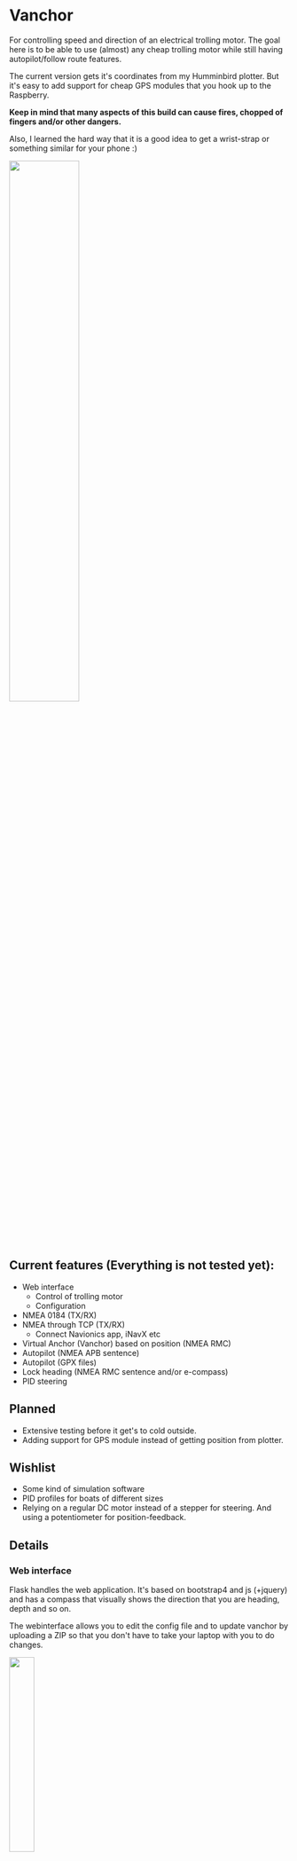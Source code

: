 # Vanchor

For controlling speed and direction of an electrical trolling motor.
The goal here is to be able to use (almost) any cheap trolling motor while still having autopilot/follow route features.

The current version gets it's coordinates from my Humminbird plotter. But it's easy to add support for cheap GPS modules that you hook up to the Raspberry.

**Keep in mind that many aspects of this build can cause fires, chopped of fingers and/or other dangers.**

Also, I learned the hard way that it is a good idea to get a wrist-strap or something similar for your phone :)

<img src="./3d/gearbox/Render_2.png" width="50%" />

## Current features (Everything is not tested yet):

- Web interface
  - Control of trolling motor
  - Configuration
- NMEA 0184 (TX/RX)
- NMEA through TCP (TX/RX)
  - Connect Navionics app, iNavX etc
- Virtual Anchor (Vanchor) based on position (NMEA RMC)
- Autopilot (NMEA APB sentence)
- Autopilot (GPX files)
- Lock heading (NMEA RMC sentence and/or e-compass)
- PID steering

## Planned

- Extensive testing before it get's to cold outside.
- Adding support for GPS module instead of getting position from plotter.

## Wishlist

- Some kind of simulation software
- PID profiles for boats of different sizes
- Relying on a regular DC motor instead of a stepper for steering. And using a potentiometer for position-feedback.

## Details

### Web interface

Flask handles the web application.
It's based on bootstrap4 and js (+jquery) and has a compass that visually shows the direction that you are heading, depth and so on.

The webinterface allows you to edit the config file and to update vanchor by uploading a ZIP so that you don't have to take your laptop with you to do changes.

<img src="./docs/webinterface.png" width="30%">

### [Function] Vanchor

**V**irtual **Anchor** holds the boat in the current coordinates.
It uses a PID regulator to controll trolling motor speed in case of current or wind.

### [Function] Lock Heading

Lock heading can lock heading with and without GPS.

If GPS is available it will take current heading and set a destination point 1000km further away.
After that it starts to generate NMEA APB sentences with Cross-Track-Error that it follows.

This will counteract drifting to the sides due to wind or current.

If GPS is not available it will just take your current heading and try to keep that.

### [Function] Autopilot

Autopilot has 2 modes:

1. APB from NMEA (ie. plotter)
2. APB from GPX files

APB from NMEA takes the coordinates of a GPX-file (with \<WP\> tags) and generates an NMEA APB-sentence with cross-track-error(XTE) / direction that it follows.

XTE magnitude is added to the feedback of the PID-controller.

## Configuring the raspberry (Without existing wifi/network on the boat)

1. Clone vanchor to /opt/vanchor
2. Run `/opt/vanchor/scripts/install.sh` to install packages and set it up as a systemctl service.
3. Run `sudo raspi-config` and enable I2C.
4. Connect the GY-511 to the raspberry GPIO-pins
5. Connect your RS232 adapter and Arduino and configure them to use a fixed name in /dev: https://www.freva.com/assign-fixed-usb-port-names-to-your-raspberry-pi/
6. Edit the device paths of Serial/Controller/Device and Serial/NmeaInput/Device to correspond to the fixed names of the arduino and RS232 adapter in the config.yml file.
7. Edit the var `APPASS="<PASSWORD>"` in `/opt/vanchor/scripts/wifi.sh` to a WIFI-password of your choice.
8. Run `/opt/vanchor/scripts/wifi.sh` to setup your raspberry as an access point. The raspberry will now reboot.
9. Run `journalctl -xef`
10. Connect the ssid named `Vanchor` with the password that you choose in step 6
11. Browse to http://10.0.0.1 and try it out while checking the logs from `journalctl -xef`

## Configuring the raspberry (with existing network + SignalK/Similar)

1. Clone vanchor to /opt/vanchor
2. Run `sudo raspi-config` and enable I2C.
3. Run `/opt/vanchor/scripts/install.sh` to install packages and set it up as a systemctl service.
4. Connect the GY-511 to the raspberry GPIO-pins assign-fixed-usb-port-names-to-your-raspberry-pi/
5. Connect your Arduino and configure them to use a fixed name in /dev: https://www.freva.com/assign-fixed-usb-port-names-to-your-raspberry-pi/
6. Edit the device path of Serial/Controller/Device to correspond to the fixed names of the arduino and RS232 adapter in the config.yml file.
7. Connect the raspberry to your boats network. A static IP or resolvable hostname is recommended.
8. Configure SignalK to forward NMEA data to port 10000 of the raspberry
9. Run `journalctl -xef`
10. Browse to http://\<ip\> and try it out while checking the logs from `journalctl -xef`

## Hardware

While it's easily modifiable I used the following when it comes to hardware (NOT affiliate links):

- Raspberry Pi 4
- RS232 -> USB adapter
- 6-24V step-down module /w USB (https://www.amazon.se/dp/B09DPJXNTP)
- Arduino Nano (https://www.amazon.se/dp/B01MS7DUEM)
- GY-511 e-compass (https://www.amazon.se/dp/B07XXG8HNJ)
- 60A DC Motor Controller (https://www.amazon.se/gp/product/B075FTL53W/)
  - Note: I use a 60Amp controller on my 40Amp engine as a safety margin.
- L298N (for stepper) (https://www.amazon.se/gp/product/B077NY9RY6)
- Stepper Motor (https://www.amazon.se/gp/product/B072LVXVKW)
- A3144E Hall sensor (https://www.amazon.se/gp/product/B01M2WASFL)
- 5mm neodynium magnet (for hall sensor)
- Anti-corrosion spray for electronics (for protecting the electronics)
- Flex-PVC pipe for the power cables to the trolling motor.
- Silicon for waterproofing
- Various screws/bolts. See parts list [here.](./docs/drawing.pdf).

### Gearbox

The gearbox is 3D-printed in PLA and seems to hold up. [You can find the STL's in 3d/gearbox ](./3d/gearbox).

<img src="./3d/Exploded.png" width="70%">

An exploded drawing is available [here.](./docs/drawing.pdf).

You mount an "hang-in"-style mount on the trolling motor that locks into place in the gearbox when the trolling motor is lowered.

#### What hardware you need:

| Pcs | Part                                                                     |
| --- | ------------------------------------------------------------------------ |
| 4   | 608ZZ bearing (Or similar bearing)                                       |
| 4   | 30mm M5 screws/bolts with a low profile head                             |
| 1   | 20mm bolt                                                                |
| 1   | A3144E sensor for calibrating                                            |
| 1   | ~5mm neodynium magnet </br>A3144E only reacts to 1 of the magnets poles. |
| 3   | ~10-20mm M3 screws                                                       |
| 4   | ~4-5mm self drilling screws                                              |
| -   | TP-cable for connecting the stepper and hall sensor                      |
| -   | CA-glue                                                                  |
| -   | Grease suitable for PLA                                                  |
| 1   | trolling motor with a 1" shaft                                           |

#### The parts you need to print

| Pcs | Part                                                                     | Comment                                                                                                                                                                       |
| --- | ------------------------------------------------------------------------ | ----------------------------------------------------------------------------------------------------------------------------------------------------------------------------- |
| 1   | [Trolling_Motor_Holder.stl](./3d/gearbox/TrollingMotorHolder-25.4mm.stl) | For 25.4mm/1in shaft diameter of the trolling motor. You might need to customize to make it fit your engine.</br> Though this size seems to be the most common one I've seen. |
| 4   | [BearingSpacer.stl](./3d/gearbox/BearingSpacer.stl)                      |                                                                                                                                                                               |
| 1   | [BoxHolder.stl](./3d/gearbox/BoxHolder.stl)                              |                                                                                                                                                                               |
| 1   | [CaseBottom.stl](./3d/gearbox/CaseBottom.stl)                            |                                                                                                                                                                               |
| 1   | [CaseTop.stl](./3d/gearbox/CaseTop.stl)                                  |                                                                                                                                                                               |
| 1   | [Gear1_12T.stl](./3d/gearbox/Gear1_12T.stl)                              |                                                                                                                                                                               |
| 2   | [Gear1_2_6T.stl](./3d/gearbox/Gear1_2_6T.stl)                            |                                                                                                                                                                               |
| 1   | [Gear2_18T.stl](./3d/gearbox/Gear2_18T.stl)                              |                                                                                                                                                                               |
| 1   | [Gear3_36T_Shaft.stl](./3d/gearbox/Gear3_36T_Shaft.stl)                  |                                                                                                                                                                               |
| 1   | [Gear3_36T.stl](./3d/gearbox/Gear3_36T.stl)                              |                                                                                                                                                                               |
| 1   | [JunctionBox.stl](./3d/gearbox/JunctionBox.stl)                          |                                                                                                                                                                               |
| 1   | [JunctionBoxLid.stl](./3d/gearbox/JunctionBoxLid.stl)                    |                                                                                                                                                                               |
| 1   | [StepperCover.stl](./3d/gearbox/StepperCover.stl)                        |                                                                                                                                                                               |
| 1   | [StepperGear.stl](./3d/gearbox/StepperGear.stl)                          |                                                                                                                                                                               |

